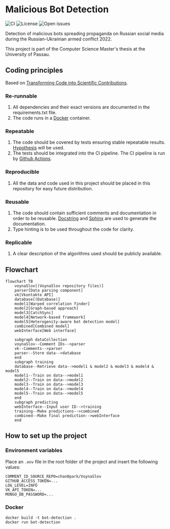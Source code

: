 # Malicious Bot Detection
![CI](https://github.com/lerastromtsova/Malicious-Bot-Detection/actions/workflows/ci-workflow.yml/badge.svg)
![License](https://img.shields.io/github/license/lerastromtsova/Malicious-Bot-Detection)
![Open issues](https://img.shields.io/github/issues-raw/lerastromtsova/Malicious-Bot-Detection)

Detection of malicious bots spreading propaganda on Russian social media during the Russian-Ukrainian armed conflict 2022.

This project is part of the Computer Science Master's thesis at the University of Passau.

## Coding principles
Based on [Transforming Code into Scientific Contributions](https://www.frontiersin.org/articles/10.3389/fninf.2017.00069/full#:~:text=Scientific%20code%20is%20different%20from,are%20often%20overlooked%20in%20practice.). 
### Re-runnable
1. All dependencies and their exact versions are documented in the requirements.txt file.
2. The code runs in a [Docker](https://hub.docker.com/_/python/) container.

### Repeatable
1. The code should be covered by tests ensuring stable repeatable results. [Hypothesis](https://hypothesis.readthedocs.io/en/latest/quickstart.html) will be used.
2. The tests should be integrated into the CI pipeline. The CI pipeline is run by [Github Actions](https://docs.github.com/en/actions).

### Reproducible
1. All the data and code used in this project should be placed in this repository for easy future distribution.

### Reusable
1. The code should contain sufficient comments and documentation in order to be reusable. [Docstring](https://peps.python.org/pep-0257/) and [Sphinx](https://www.sphinx-doc.org/en/master/) are used to generate the documentation.
2. Type hinting is to be used throughout the code for clarity.

### Replicable
1. A clear description of the algorithms used should be publicly available.

## Flowchart
```mermaid
flowchart TB
    voynaSlov[(VoynaSlov repository files)]
    parser[Data parsing component]
    vk[Vkontakte API]
    database[(Database)]
    model1[Warped correlation finder]
    model2[Graph-based approach]
    model3[CatchSync]
    model4[Network-based framework]
    model5[Heterogenity-aware bot detection model]
    combined[Combined model]
    webInterface[Web interface]
    
    subgraph dataCollection
    voynaSlov--Comment IDs-->parser
    vk--Comments-->parser
    parser--Store data-->database
    end
    subgraph training
    database--Retrieve data-->model1 & model2 & model3 & model4 & model5 
    model1--Train on data-->model1
    model2--Train on data-->model2
    model3--Train on data-->model3
    model4--Train on data-->model4
    model5--Train on data-->model5
    end
    subgraph predicting
    webInterface--Input user ID-->training
    training--Make predictions-->combined
    combined--Make final prediction-->webInterface
    end
```

## How to set up the project

### Environment variables

Place an `.env` file in the root folder of the project and insert the following values:
```
COMMENT_ID_SOURCE_REPO=chan0park/VoynaSlov
GITHUB_ACCESS_TOKEN=...
LOG_LEVEL=INFO
VK_API_TOKEN=...
MONGO_DB_PASSWORD=...
```

### Docker
```commandline
docker build -t bot-detection .
docker run bot-detection
```
